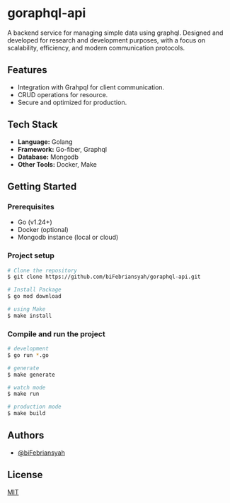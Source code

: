# goraphql-api

A backend service for managing simple data using graphql. Designed and developed for research and development purposes, with a focus on scalability, efficiency, and modern communication protocols.

## Features

-   Integration with Grahpql for client communication.
-   CRUD operations for resource.
-   Secure and optimized for production.

## Tech Stack

-   **Language:** Golang
-   **Framework:** Go-fiber, Graphql
-   **Database:** Mongodb
-   **Other Tools:** Docker, Make

## Getting Started

### Prerequisites

-   Go (v1.24+)
-   Docker (optional)
-   Mongodb instance (local or cloud)

### Project setup

```bash
# Clone the repository
$ git clone https://github.com/biFebriansyah/goraphql-api.git

# Install Package
$ go mod download

# using Make
$ make install
```

### Compile and run the project

```bash
# development
$ go run *.go

# generate
$ make generate

# watch mode
$ make run

# production mode
$ make build
```

## Authors

-   [@biFebriansyah](https://www.github.com/biFebriansyah)

## License

[MIT](https://choosealicense.com/licenses/mit/)
